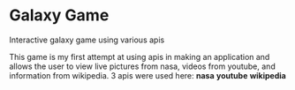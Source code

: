 # Galaxy Game

Interactive galaxy game using various apis

This game is my first attempt at using apis in making an application and allows the user to view live pictures from nasa, videos from youtube, and information from wikipedia.
3 apis were used here:
**nasa**
**youtube**
**wikipedia**
